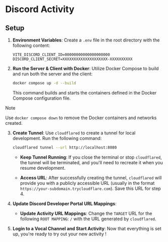 # Discord Activity

## Setup

1. **Environment Variables**: Create a `.env` file in the root directory with the following content:
    ```dotenv
    VITE_DISCORD_CLIENT_ID=00000000000000000000
    DISCORD_CLIENT_SECRET=XXXXXXXXXXXXXXXXXXXX-XXXXXXXXXX
    ```


2. **Run the Server & Client with Docker**: Utilize Docker Compose to build and run both the server and the client:
    ```bash
    docker compose up -d --build
    ```
    This command builds and starts the containers defined in the Docker Compose configuration file.

> [!NOTE]  
> Use `docker compose down` to remove the Docker containers and networks created.

3. **Create Tunnel**: Use `cloudflared` to create a tunnel for local development. Run the following command:
    ```bash
    cloudflared tunnel --url http://localhost:8080
    ```

    - **Keep Tunnel Running**: If you close the terminal or stop `cloudflared`, the tunnel will be terminated, and you'll need to recreate it when you resume development.
    
    - **Access URL**: After successfully creating the tunnel, `cloudflared` will provide you with a publicly accessible URL (usually in the format `https://your-subdomain.trycloudflare.com`). Save this URL for step 4.

4. **Update Discord Developer Portal URL Mappings**:

    - **Update Activity URL Mappings**: Change the `TARGET` URL for the following `ROOT MAPPING`: `/` with the URL generated by `cloudflared`.

5. **Login to a Vocal Channel and Start Activity**: Now that everything is set up, you're ready to try out your new activity !
